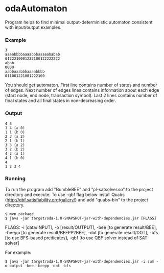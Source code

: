 # odaAutomaton

Program helps to find minimal output-deterministic automaton consistent with input/output examples.

### Example
```
3
aaaabbbbaaaabbbaaaaababab
0122210001222100122222222
abab
0000
aabbaaabbbaaaabbbb
011001221001222100
```

You should get automaton. First line contains number of states and number of edges. Next number of edges lines contains information about each edge (start node, end node, transaction symbol). Last 2 lines contains number of final states and all final states in non-decreasing order.

### Output
```
4 8
1 4 (a 0)
1 1 (b 0)
2 3 (a 2)
2 1 (b 1)
3 3 (a 2)
3 2 (b 2)
4 2 (a 1)
4 1 (b 0)
4
1 2 3 4
```
### Running

To run the program add "BumbleBEE" and "pl-satsolver.so" to the project directory and execute. To use -qbf flag below install Quabs (http://qbf.satisfiability.org/gallery/) and add "quabs-bin" to the project directory.

```
$ mvn package
$ java -jar target/oda-1.0-SNAPSHOT-jar-with-dependencies.jar [FLAGS]
```

FLAGS: -i [data/INPUT], -o [result/OUTPUT], -bee [to generate result/BEE], -beepp [to generate result/BEEPP2BEE], -dot [to generate result/DOT], -bfs [to use BFS-based predicates], -qbf [to use QBF solver instead of SAT solver]

For example:
```
$ java -jar target/oda-1.0-SNAPSHOT-jar-with-dependencies.jar -i sum -o output -bee -beepp -dot -bfs
```